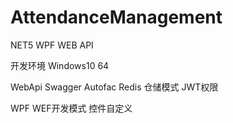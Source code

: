 # AttendanceManagement
NET5 WPF WEB API

开发环境
Windows10 64

WebApi 
  Swagger
  Autofac
  Redis
  仓储模式
  JWT权限
  
WPF 
  WEF开发模式
  控件自定义
